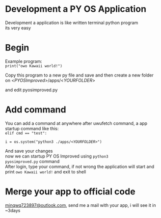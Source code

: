 # Development a PY OS Application
Development a application is like written terminal python program  
its very easy
# Begin
Example program:  
<code>print("owo Kawaii world!")</code>  
  
Copy this program to a new py file and save
and then create a new folder on <$PY OS Improved$>/apps/<$YOUR FOLDER$>  
  
and edit pyosimproved.py  
# Add command
You can add a command at anywhere after uwufetch command, a app startup command like this:  
<code>elif cmd == "test":  
    i = os.system("python3 ./apps/<$YOUR FOLDER$>")</code>  
  
And save your changes  
now we can startup PY OS Improved using <code>python3 pyosimproved.py</code> command  
After login, type your command, if not wrong the application will start and print <code>owo Kawaii world!</code> and exit to shell  
  
# Merge your app to official code
minqwq723897@outlook.com, send me a mail with your app, i will see it in ~3days
